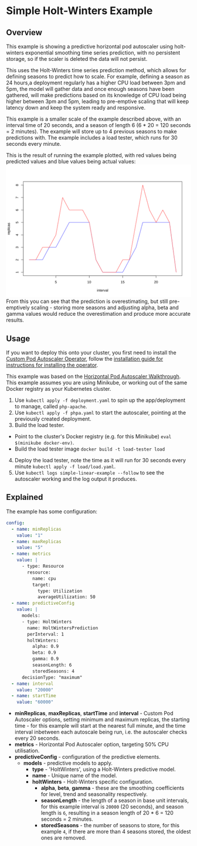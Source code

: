 # Simple Holt-Winters Example

## Overview

This example is showing a predictive horizontal pod autoscaler using holt-winters exponential smoothing time series prediction, with no persistent storage, so if the scaler is deleted the data will not persist.  

This uses the Holt-Winters time series prediction method, which allows for defining seasons to predict how to scale. For example, defining a season as 24 hours,a deployment regularly has a higher CPU load between 3pm and 5pm, the model will gather data and once enough seasons have been gathered, will make predictions based on its knowledge of CPU load being higher between 3pm and 5pm, leading to pre-emptive scaling that will keep latency down and keep the system ready and responsive.  

This example is a smaller scale of the example described above, with an interval time of 20 seconds, and a season of length 6 (6 * 20 = 120 seconds = 2 minutes). The example will store up to 4 previous seasons to make predictions with. The example includes a load tester, which runs for 30 seconds every minute.  

This is the result of running the example plotted, with red values being predicted values and blue values being actual values:  
![Predicted values overestimating but still fitting actual values](./graph.svg)  
From this you can see that the prediction is overestimating, but still pre-emptively scaling - storing more seasons and adjusting alpha, beta and gamma values would reduce the overestimation and produce more accurate results.  

## Usage
If you want to deploy this onto your cluster, you first need to install the [Custom Pod Autoscaler Operator](https://github.com/jthomperoo/custom-pod-autoscaler-operator), follow the [installation guide for instructions for installing the operator](https://github.com/jthomperoo/custom-pod-autoscaler-operator/blob/master/INSTALL.md).  

This example was based on the [Horizontal Pod Autoscaler Walkthrough](https://kubernetes.io/docs/tasks/run-application/horizontal-pod-autoscale-walkthrough/). This example assumes you are using Minikube, or working out of the same Docker registry as your Kubernetes cluster.

1. Use `kubectl apply -f deployment.yaml` to spin up the app/deployment to manage, called `php-apache`.
2. Use `kubectl apply -f phpa.yaml` to start the autoscaler, pointing at the previously created deployment.
3. Build the load tester.
  - Point to the cluster's Docker registry (e.g. for this Minikube) `eval $(minikube docker-env)`.
  - Build the load tester image `docker build -t load-tester load`
4. Deploy the load tester, note the time as it will run for 30 seconds every minute `kubectl apply -f load/load.yaml`.
5. Use `kubectl logs simple-linear-example --follow` to see the autoscaler working and the log output it produces.

## Explained

The example has some configuration:
```yaml
config: 
  - name: minReplicas
    value: "1"
  - name: maxReplicas
    value: "5"
  - name: metrics
    value: |
      - type: Resource
        resource:
          name: cpu
          target:
            type: Utilization
            averageUtilization: 50
  - name: predictiveConfig
    value: |
      models:
      - type: HoltWinters
        name: HoltWintersPrediction
        perInterval: 1
        holtWinters:
          alpha: 0.9
          beta: 0.9
          gamma: 0.9
          seasonLength: 6
          storedSeasons: 4
      decisionType: "maximum"
  - name: interval
    value: "20000"
  - name: startTime
    value: "60000"
```
- **minReplicas**, **maxReplicas**, **startTime** and **interval** - Custom Pod Autoscaler options, setting minimum and maximum replicas, the starting time - for this example will start at the nearest full minute, and the time interval inbetween each autoscale being run, i.e. the autoscaler checks every 20 seconds.
- **metrics** - Horizontal Pod Autoscaler option, targeting 50% CPU utilisation.
- **predictiveConfig** - configuration of the predictive elements.
  * **models** - predictive models to apply.
    - **type** - 'HoltWinters', using a Holt-Winters predictive model.
    - **name** - Unique name of the model.
    - **holtWinters** - Holt-Winters specific configuration.
      * **alpha**, **beta**, **gamma** - these are the smoothing coefficients for level, trend and seasonality respectively.
      * **seasonLength** - the length of a season in base unit intervals, for this example interval is `20000` (20 seconds), and season length is `6`, resulting in a season length of 20 * 6 = 120 seconds = 2 minutes.
      * **storedSeasons** - the number of seasons to store, for this example `4`, if there are more than 4 seasons stored, the oldest ones are removed.

